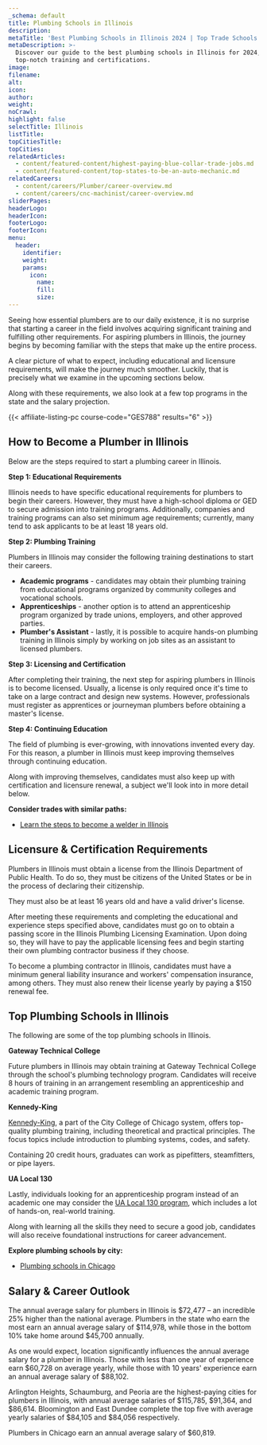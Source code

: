 ```yaml
---
_schema: default
title: Plumbing Schools in Illinois
description:
metaTitle: 'Best Plumbing Schools in Illinois 2024 | Top Trade Schools '
metaDescription: >-
  Discover our guide to the best plumbing schools in Illinois for 2024, for
  top-notch training and certifications.
image:
filename:
alt:
icon:
author:
weight:
noCrawl:
highlight: false
selectTitle: Illinois
listTitle:
topCitiesTitle:
topCities:
relatedArticles:
  - content/featured-content/highest-paying-blue-collar-trade-jobs.md
  - content/featured-content/top-states-to-be-an-auto-mechanic.md
relatedCareers:
  - content/careers/Plumber/career-overview.md
  - content/careers/cnc-machinist/career-overview.md
sliderPages:
headerLogo:
headerIcon:
footerLogo:
footerIcon:
menu:
  header:
    identifier:
    weight:
    params:
      icon:
        name:
        fill:
        size:
---
```

Seeing how essential plumbers are to our daily existence, it is no surprise that starting a career in the field involves acquiring significant training and fulfilling other requirements. For aspiring plumbers in Illinois, the journey begins by becoming familiar with the steps that make up the entire process.

A clear picture of what to expect, including educational and licensure requirements, will make the journey much smoother. Luckily, that is precisely what we examine in the upcoming sections below.

Along with these requirements, we also look at a few top programs in the state and the salary projection.

{{< affiliate-listing-pc course-code="GES788" results="6" >}}

## **How to Become a Plumber in Illinois**

Below are the steps required to start a plumbing career in Illinois.

**Step 1: Educational Requirements**

Illinois needs to have specific educational requirements for plumbers to begin their careers. However, they must have a high-school diploma or GED to secure admission into training programs. Additionally, companies and training programs can also set minimum age requirements; currently, many tend to ask applicants to be at least 18 years old.

**Step 2: Plumbing Training**

Plumbers in Illinois may consider the following training destinations to start their careers.

* **Academic programs** - candidates may obtain their plumbing training from educational programs organized by community colleges and vocational schools.
* **Apprenticeships** - another option is to attend an apprenticeship program organized by trade unions, employers, and other approved parties.
* **Plumber's Assistant** - lastly, it is possible to acquire hands-on plumbing training in Illinois simply by working on job sites as an assistant to licensed plumbers.

**Step 3: Licensing and Certification**

After completing their training, the next step for aspiring plumbers in Illinois is to become licensed. Usually, a license is only required once it's time to take on a large contract and design new systems. However, professionals must register as apprentices or journeyman plumbers before obtaining a master's license.

**Step 4: Continuing Education**

The field of plumbing is ever-growing, with innovations invented every day. For this reason, a plumber in Illinois must keep improving themselves through continuing education.

Along with improving themselves, candidates must also keep up with certification and licensure renewal, a subject we'll look into in more detail below.

**Consider trades with similar paths:**

* [Learn the steps to become a welder in Illinois](https://toptradeschools.com/near-you/welder/illinois/)

## **Licensure & Certification Requirements**

Plumbers in Illinois must obtain a license from the Illinois Department of Public Health. To do so, they must be citizens of the United States or be in the process of declaring their citizenship.

They must also be at least 16 years old and have a valid driver's license.

After meeting these requirements and completing the educational and experience steps specified above, candidates must go on to obtain a passing score in the Illinois Plumbing Licensing Examination. Upon doing so, they will have to pay the applicable licensing fees and begin starting their own plumbing contractor business if they choose.

To become a plumbing contractor in Illinois, candidates must have a minimum general liability insurance and workers' compensation insurance, among others. They must also renew their license yearly by paying a $150 renewal fee.

## **Top Plumbing Schools in Illinois**

The following are some of the top plumbing schools in Illinois.

**Gateway Technical College**

Future plumbers in Illinois may obtain training at Gateway Technical College through the school's plumbing technology program. Candidates will receive 8 hours of training in an arrangement resembling an apprenticeship and academic training program.

**Kennedy-King**

[Kennedy-King](http://www.ccc.edu/colleges/kennedy/departments/Pages/Dawson-Technical-Institute.aspx), a part of the City College of Chicago system, offers top-quality plumbing training, including theoretical and practical principles. The focus topics include introduction to plumbing systems, codes, and safety.

Containing 20 credit hours, graduates can work as pipefitters, steamfitters, or pipe layers.

**UA Local 130**

Lastly, individuals looking for an apprenticeship program instead of an academic one may consider the [UA Local 130 program](https://plumberslu130ua.com/), which includes a lot of hands-on, real-world training.

Along with learning all the skills they need to secure a good job, candidates will also receive foundational instructions for career advancement.

**Explore plumbing schools by city:**

* [Plumbing schools in Chicago](https://toptradeschools.com/near-you/plumber/illinois/chicago/)

## **Salary & Career Outlook**

The annual average salary for plumbers in Illinois is $72,477 – an incredible 25% higher than the national average. Plumbers in the state who earn the most earn an annual average salary of $114,978, while those in the bottom 10% take home around $45,700 annually.

As one would expect, location significantly influences the annual average salary for a plumber in Illinois. Those with less than one year of experience earn $60,728 on average yearly, while those with 10 years' experience earn an annual average salary of $88,102.

Arlington Heights, Schaumburg, and Peoria are the highest-paying cities for plumbers in Illinois, with annual average salaries of $115,785, $91,364, and $86,614. Bloomington and East Dundee complete the top five with average yearly salaries of $84,105 and $84,056 respectively.

Plumbers in Chicago earn an annual average salary of $60,819.